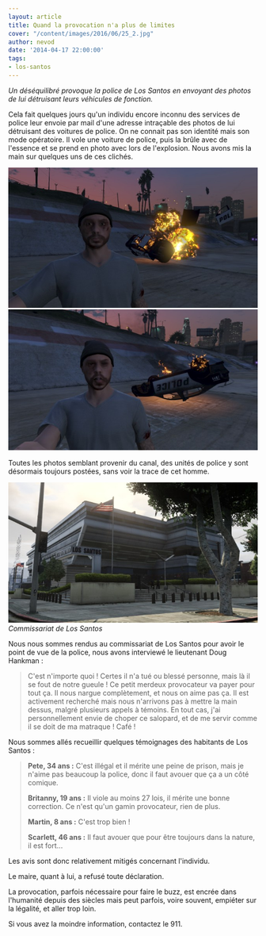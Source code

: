 ```yaml
---
layout: article
title: Quand la provocation n'a plus de limites
cover: "/content/images/2016/06/25_2.jpg"
author: nevod
date: '2014-04-17 22:00:00'
tags:
- los-santos
---
```


_Un déséquilibré provoque la police de Los Santos en envoyant des photos de lui détruisant leurs véhicules de fonction._

Cela fait quelques jours qu'un individu encore inconnu des services de police leur envoie par mail d'une adresse intraçable des photos de lui détruisant des voitures de police. On ne connait pas son identité mais son mode opératoire. Il vole une voiture de police, puis la brûle avec de l'essence et se prend en photo avec lors de l'explosion. Nous avons mis la main sur quelques uns de ces clichés.

![](/content/images/2016/06/25_1.jpg)
![](/content/images/2016/06/25.jpg)

Toutes les photos semblant provenir du canal, des unités de police y sont désormais toujours postées, sans voir la trace de cet homme.

![Commissariat de Los Santos](/content/images/2016/06/25_3.jpg)
_Commissariat de Los Santos_

Nous nous sommes rendus au commissariat de Los Santos pour avoir le point de vue de la police, nous avons interviewé le lieutenant Doug Hankman :

> C'est n'importe quoi ! Certes il n'a tué ou blessé personne, mais là il se fout de notre gueule ! Ce petit merdeux provocateur va payer pour tout ça. Il nous nargue complètement, et nous on aime pas ça. Il est activement recherché mais nous n'arrivons pas à mettre la main dessus, malgré plusieurs appels à témoins. En tout cas, j'ai personnellement envie de choper ce salopard, et de me servir comme il se doit de ma matraque ! Café !

Nous sommes allés recueillir quelques témoignages des habitants de Los Santos :

> **Pete, 34 ans :** C'est illégal et il mérite une peine de prison, mais je n'aime pas beaucoup la police, donc il faut avouer que ça a un côté comique.
> 
> **Britanny, 19 ans :** Il viole au moins 27 lois, il mérite une bonne correction. Ce n'est qu'un gamin provocateur, rien de plus.
> 
> **Martin, 8 ans :** C'est trop bien !
> 
> **Scarlett, 46 ans :** Il faut avouer que pour être toujours dans la nature, il est fort...

Les avis sont donc relativement mitigés concernant l'individu.

Le maire, quant à lui, a refusé toute déclaration.

La provocation, parfois nécessaire pour faire le buzz, est encrée dans l'humanité depuis des siècles mais peut parfois, voire souvent, empiéter sur la légalité, et aller trop loin.

Si vous avez la moindre information, contactez le 911.